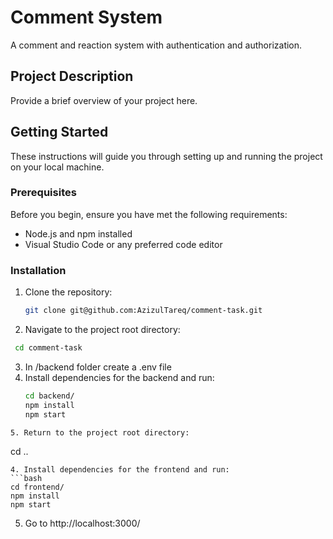 # Comment System

A comment and reaction system with authentication and authorization.


## Project Description

Provide a brief overview of your project here.

## Getting Started

These instructions will guide you through setting up and running the project on your local machine.

### Prerequisites

Before you begin, ensure you have met the following requirements:

- Node.js and npm installed
- Visual Studio Code or any preferred code editor

### Installation

1. Clone the repository:

   ```bash
   git clone git@github.com:AzizulTareq/comment-task.git
   ```
2. Navigate to the project root directory:

  ```bash
   cd comment-task
  ```
3. In /backend folder create a .env file
4. Install dependencies for the backend and run:
   ```bash
   cd backend/
   npm install
   npm start
```
5. Return to the project root directory:
  ```
  cd ..
  ```
4. Install dependencies for the frontend and run:
  ```bash
  cd frontend/
  npm install
  npm start
  ````
5. Go to http://localhost:3000/
